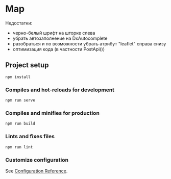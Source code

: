 # Map

Недостатки:
- черно-белый шрифт на шторке слева
- убрать автозаполнение на DxAutocomplete
- разобраться и по возможности убрать атрибут "leaflet" справа снизу
- оптимизация кода (в частности PostApi())
## Project setup
```
npm install
```

### Compiles and hot-reloads for development
```
npm run serve
```

### Compiles and minifies for production
```
npm run build
```

### Lints and fixes files
```
npm run lint
```

### Customize configuration
See [Configuration Reference](https://cli.vuejs.org/config/).
